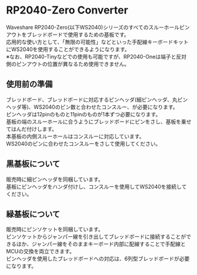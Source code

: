 # RP2040-Zero Converter
Waveshare RP2040-Zero(以下WS2040)シリーズのすべてのスルーホールピンアウトをブレッドボードで使用するための基板です。  
応用的な使い方として、「無限の可能性」などといった手配線キーボードキットにWS2040を使用することができるようになります。  
※なお、RP2040-Tinyなどでの使用も可能ですが、RP2040-Oneは端子と反対側のピンアウトの位置が異なるため使用できません。  
## 使用前の準備
ブレッドボード、ブレッドボードに対応するピンヘッダ(細ピンヘッダ、丸ピンヘッダ等)、WS2040のピン数と合わせたコンスルー、が必要になります。  
ピンヘッダは12pinのものと11pinのものが1本ずつ必要になります。  
基板の端のスルーホールに合うようにブレッドボードにピンをさし、基板を乗せてはんだ付けします。  
本基板の内側スルーホールはコンスルーに対応しています。  
WS2040のピンに合わせたコンスルーをさして使用してください。  


## 黒基板について
販売時に細ピンヘッダを同梱しています。  
基板にピンヘッダをハンダ付けし、コンスルーを使用してWS2040を接続してください。

## 緑基板について
販売時にピンソケットを同梱しています。  
ピンソケットからジャンパー線を引き出してブレッドボードに接続することができるほか、ジャンパー線をそのままキーボード内部に配線することで手配線とMCUの交換を両立できます。  
ピンヘッダを使用したブレッドボードへの対応は、6列型ブレッドボードが必要になります。
